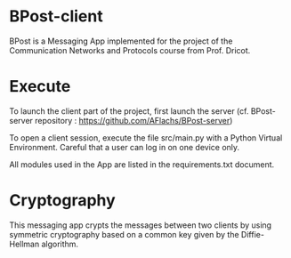 # BPost-client

BPost is a Messaging App implemented for the project of the Communication Networks and Protocols course from Prof. Dricot.

# Execute
To launch the client part of the project, first launch the server (cf. BPost-server repository : https://github.com/AFlachs/BPost-server)

To open a client session, execute the file src/main.py with a Python Virtual Environment. Careful that a user can log in on one device only.

All modules used in the App are listed in the requirements.txt document.

# Cryptography 
This messaging app crypts the messages between two clients by using symmetric cryptography based on a common key given by the Diffie-Hellman algorithm.
